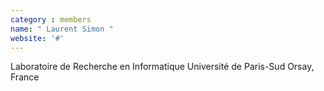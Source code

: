 ```yaml
---
category : members
name: " Laurent Simon " 
website: '#'
---
```

Laboratoire de Recherche en Informatique
Université de Paris-Sud
Orsay, France

